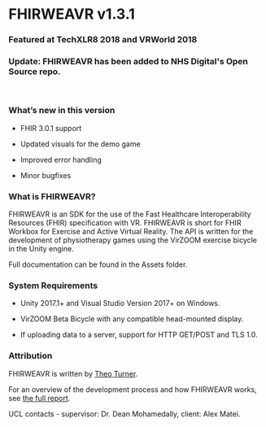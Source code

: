 # FHIRWEAVR v1.3.1 
### Featured at TechXLR8 2018 and VRWorld 2018
### Update: FHIRWEAVR has been added to NHS Digital's Open Source repo.
<br>

### What’s new in this version
- FHIR 3.0.1 support

- Updated visuals for the demo game

- Improved error handling

- Minor bugfixes

### What is FHIRWEAVR?

FHIRWEAVR is an SDK for the use of the Fast Healthcare Interoperability Resources (FHIR) specification with VR. FHIRWEAVR is short for FHIR Workbox for Exercise and Active Virtual Reality. The API is written for the development of physiotherapy games using the VirZOOM exercise bicycle in the Unity engine.

Full documentation can be found in the Assets folder.

### System Requirements 
- Unity 2017.1+ and Visual Studio Version 2017+ on Windows.

- VirZOOM Beta Bicycle with any compatible head-mounted display.

- If uploading data to a server, support for HTTP GET/POST and TLS 1.0.

### Attribution
FHIRWEAVR is written by [Theo Turner](https://www.linkedin.com/in/theoturner/).

For an overview of the development process and how FHIRWEAVR works, see [the full report](Report.pdf).

UCL contacts - supervisor: Dr. Dean Mohamedally, client: Alex Matei.
